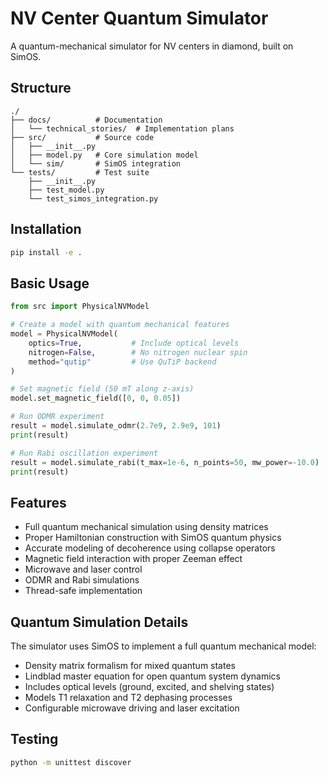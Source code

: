 # NV Center Quantum Simulator

A quantum-mechanical simulator for NV centers in diamond, built on SimOS.

## Structure

```
./
├── docs/          # Documentation
│   └── technical_stories/  # Implementation plans
├── src/           # Source code
│   ├── __init__.py
│   ├── model.py   # Core simulation model
│   └── sim/       # SimOS integration
└── tests/         # Test suite
    ├── __init__.py
    ├── test_model.py
    └── test_simos_integration.py
```

## Installation

```bash
pip install -e .
```

## Basic Usage

```python
from src import PhysicalNVModel

# Create a model with quantum mechanical features
model = PhysicalNVModel(
    optics=True,           # Include optical levels
    nitrogen=False,        # No nitrogen nuclear spin
    method="qutip"         # Use QuTiP backend
)

# Set magnetic field (50 mT along z-axis)
model.set_magnetic_field([0, 0, 0.05])

# Run ODMR experiment
result = model.simulate_odmr(2.7e9, 2.9e9, 101)
print(result)

# Run Rabi oscillation experiment
result = model.simulate_rabi(t_max=1e-6, n_points=50, mw_power=-10.0)
print(result)
```

## Features

- Full quantum mechanical simulation using density matrices
- Proper Hamiltonian construction with SimOS quantum physics
- Accurate modeling of decoherence using collapse operators
- Magnetic field interaction with proper Zeeman effect
- Microwave and laser control 
- ODMR and Rabi simulations
- Thread-safe implementation

## Quantum Simulation Details

The simulator uses SimOS to implement a full quantum mechanical model:

- Density matrix formalism for mixed quantum states
- Lindblad master equation for open quantum system dynamics
- Includes optical levels (ground, excited, and shelving states)
- Models T1 relaxation and T2 dephasing processes
- Configurable microwave driving and laser excitation

## Testing

```bash
python -m unittest discover
```